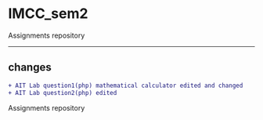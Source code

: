# IMCC_sem2
Assignments repository

---
## changes

```diff
+ AIT Lab question1(php) mathematical calculator edited and changed
+ AIT Lab question2(php) edited
```
Assignments repository
